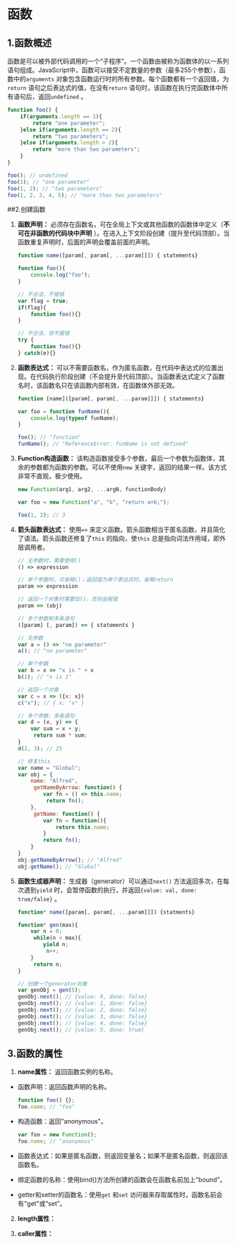 # 函数

## 1.函数概述

函数是可以被外部代码调用的一个“子程序”。一个函数由被称为函数体的以一系列语句组成。JavaScript中，函数可以接受不定数量的参数（最多255个参数），函数中的``arguments`` 对象包含函数运行时的所有参数。每个函数都有一个返回值，为``return`` 语句之后表达式的值，在没有``return`` 语句时，该函数在执行完函数体中所有语句后，返回``undefined`` 。

```javascript
function foo() {
    if(arguments.length == 1){
        return "one parameter";
    }else if(arguments.length == 2){
        return "two parameters";
    }else if(arguments.length > 2){
        return "more than two parameters";
    }
}

foo(); // undefined
foo(1); // "one parameter"
foo(1, 2); // "two parameters"
foo(1, 2, 3, 4, 5); // "more than two parameters"
```

##2.创建函数

1. **函数声明：** 必须存在函数名，可在全局上下文或其他函数的函数体中定义（**不可在非函数的代码块中声明** ）。在进入上下文阶段创建（提升至代码顶部）。当函数重复声明时，后面的声明会覆盖前面的声明。

   ```javascript
   function name([param[, param[, ...param]]]) { statements}
   ```

   ```javascript
   function foo(){
       console.log("foo");
   }
   ```

   ```javascript
   // 不合法，不报错
   var flag = true;
   if(flag){
       function foo(){}
   }

   // 不合法，但不报错
   try {
       function foo(){}
   } catch(e){}
   ```

2. **函数表达式：** 可以不需要函数名，作为匿名函数，在代码中表达式的位置出现。在代码执行阶段创建（不会提升至代码顶部）。当函数表达式定义了函数名时，该函数名只在该函数内部有效，在函数体外部无效。

   ```javascript
   function [name]([param[, param[, ...param]]]) { statements}
   ```

   ```javascript
   var foo = function funName(){
       console.log(typeof funName);
   }

   foo(); // "function"
   funName(); // "ReferenceError: funName is not defined"
   ```

3. **Function构造函数：** 该构造函数接受多个参数，最后一个参数为函数体，其余的参数都为函数的参数。可以不使用``new`` 关键字，返回的结果一样。该方式非常不直观，极少使用。

   ```javascript
   new Function(arg1, arg2, ...argN, functionBody)
   ```

   ```javascript
   var foo = new Function("a", "b", "return a+b;");

   foo(1, 2); // 3
   ```

4. **箭头函数表达式：**  使用``=>`` 来定义函数。箭头函数相当于匿名函数，并且简化了语法。箭头函数还修复了``this`` 的指向，使``this`` 总是指向词法作用域，即外层调用者。

   ```javascript
   // 无参数时，需要使用()
   () => expression

   // 单个参数时，可省略()；返回值为单个表达式时，省略return
   param => expression

   // 返回一个对象时需要加()，否则会报错
   param => (obj)

   // 多个参数和多条语句
   ([param] [, param]) => { statements }
   ```

   ```javascript
   // 无参数
   var a = () => "no parameter"
   a(); // "no parameter"

   // 单个参数
   var b = x => "x is " + x
   b(1); // "x is 1"

   // 返回一个对象
   var c = x => ({x: x})
   c("x"); // { x: "x" }

   // 多个参数，多条语句
   var d = (x, y) => {
       var sum = x + y;
     	return sum * sum;
   }
   d(2, 3); // 25

   // 修复this
   var name = "Global";
   var obj = {
       name: "Alfred",
     	getNameByArrow: function() {
           var fn = () => this.name;
         	return fn();
       },
     	getName: function() {
           var fn = function(){
               return this.name;
           }
           return fn();
       }
   }
   obj.getNameByArrow(); // "Alfred"
   obj.getName(); // "Global"
   ```

5. **函数生成器声明：** 生成器（generator）可以通过``next()`` 方法返回多次，在每次遇到``yield`` 时，会暂停函数的执行，并返回``{value: val, done: true/false}`` 。

   ```javascript
   function* name([param[, param[, ...param]]]) {statments}
   ```

   ```javascript
   function* gen(max){
       var n = 0;
     	while(n < max){
           yield n;
         	n++;
       }
     	return n;
   }

   // 创建一个generator对象
   var genObj = gen(5);
   genObj.next(); // {value: 0, done: false}
   genObj.next(); // {value: 1, done: false}
   genObj.next(); // {value: 2, done: false}
   genObj.next(); // {value: 3, done: false}
   genObj.next(); // {value: 4, done: false}
   genObj.next(); // {value: 5, done: true}
   ```

## 3.函数的属性

1.  **name属性：** 返回函数实例的名称。

   - 函数声明：返回函数声明的名称。

     ```javascript
     function foo() {};
     foo.name; // "foo"
     ```

   - 构造函数：返回"anonymous"。

     ```javascript
     var foo = new Function();
     foo.name; // "anonymous"
     ```

   - 函数表达式：如果是匿名函数，则返回变量名；如果不是匿名函数，则返回该函数名。

   - 绑定函数的名称：使用bind()方法所创建的函数会在函数名前加上"bound"。

   - getter和setter的函数名：使用``get`` 和``set`` 访问器来存取属性时，函数名前会有"get"或“set”。

2. **length属性：** 

3. **caller属性：** 
